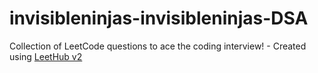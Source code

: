 # invisibleninjas-invisibleninjas-DSA
Collection of LeetCode questions to ace the coding interview! - Created using [LeetHub v2](https://github.com/arunbhardwaj/LeetHub-2.0)
